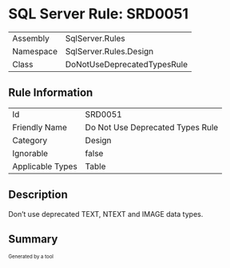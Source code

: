 ﻿# SQL Server Rule: SRD0051
  
|    |    |
|----|----|
| Assembly | SqlServer.Rules |
| Namespace | SqlServer.Rules.Design |
| Class | DoNotUseDeprecatedTypesRule |
  
## Rule Information
  
|    |    |
|----|----|
| Id | SRD0051 |
| Friendly Name | Do Not Use Deprecated Types Rule |
| Category | Design |
| Ignorable | false |
| Applicable Types | Table  |
  
## Description
  
Don’t use deprecated TEXT, NTEXT and IMAGE data types.
  
## Summary
  

  
<sub><sup>Generated by a tool</sup></sub>
